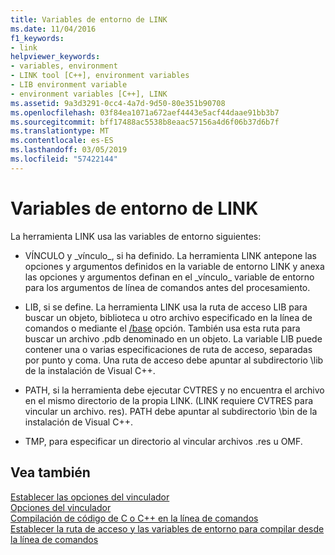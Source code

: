 ```yaml
---
title: Variables de entorno de LINK
ms.date: 11/04/2016
f1_keywords:
- link
helpviewer_keywords:
- variables, environment
- LINK tool [C++], environment variables
- LIB environment variable
- environment variables [C++], LINK
ms.assetid: 9a3d3291-0cc4-4a7d-9d50-80e351b90708
ms.openlocfilehash: 03f84ea1071a672aef4443e5acf44daae91bb3b7
ms.sourcegitcommit: bff17488ac5538b8eaac57156a4d6f06b37d6b7f
ms.translationtype: MT
ms.contentlocale: es-ES
ms.lasthandoff: 03/05/2019
ms.locfileid: "57422144"
---
```

# <a name="link-environment-variables"></a>Variables de entorno de LINK

La herramienta LINK usa las variables de entorno siguientes:

- VÍNCULO y \_vínculo\_, si ha definido. La herramienta LINK antepone las opciones y argumentos definidos en la variable de entorno LINK y anexa las opciones y argumentos definan en el \_vínculo\_ variable de entorno para los argumentos de línea de comandos antes del procesamiento.

- LIB, si se define. La herramienta LINK usa la ruta de acceso LIB para buscar un objeto, biblioteca u otro archivo especificado en la línea de comandos o mediante el [/base](../../build/reference/base-base-address.md) opción. También usa esta ruta para buscar un archivo .pdb denominado en un objeto. La variable LIB puede contener una o varias especificaciones de ruta de acceso, separadas por punto y coma. Una ruta de acceso debe apuntar al subdirectorio \lib de la instalación de Visual C++.

- PATH, si la herramienta debe ejecutar CVTRES y no encuentra el archivo en el mismo directorio de la propia LINK. (LINK requiere CVTRES para vincular un archivo. res). PATH debe apuntar al subdirectorio \bin de la instalación de Visual C++.

- TMP, para especificar un directorio al vincular archivos .res u OMF.

## <a name="see-also"></a>Vea también

[Establecer las opciones del vinculador](../../build/reference/setting-linker-options.md)<br/>
[Opciones del vinculador](../../build/reference/linker-options.md)<br/>
[Compilación de código de C o C++ en la línea de comandos](../../build/building-on-the-command-line.md)<br/>
[Establecer la ruta de acceso y las variables de entorno para compilar desde la línea de comandos](../../build/setting-the-path-and-environment-variables-for-command-line-builds.md)
